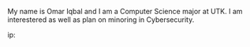 My name is  Omar Iqbal and I am a Computer Science major at UTK. I am interestered as well as plan on minoring in Cybersecurity.

ip: 
